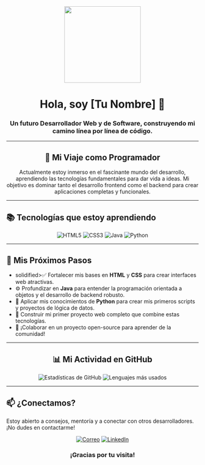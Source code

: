<div id="header" align="center">
  <img src="https://media.giphy.com/media/v1.Y2lkPTc5MGI3NjExdGZvaDBwZXZoNTA3NG9wY3dld3g5M3NsdWNkaHNxcnptdnB5Mmk1eSZlcD12MV9pbnRlcm5hbF9naWZfYnlfaWQmY3Q9Zw/2IudUHdI0l6hO/giphy.gif" width="200"/>
  <h1 align="center">Hola, soy [Tu Nombre] 👋</h1>
  <h3 align="center">Un futuro Desarrollador Web y de Software, construyendo mi camino línea por línea de código.</h3>
</div>

---

<div id="about-me" align="center">
  <h2>🌱 Mi Viaje como Programador</h2>
  <p>
    Actualmente estoy inmerso en el fascinante mundo del desarrollo, aprendiendo las tecnologías fundamentales para dar vida a ideas. Mi objetivo es dominar tanto el desarrollo frontend como el backend para crear aplicaciones completas y funcionales.
  </p>
</div>

---

<div id="tech-learning">
  <h2>📚 Tecnologías que estoy aprendiendo</h2>
  <p align="center">
    <img src="https://img.shields.io/badge/HTML5-E34F26?style=for-the-badge&logo=html5&logoColor=white" alt="HTML5" />
    <img src="https://img.shields.io/badge/CSS3-1572B6?style=for-the-badge&logo=css3&logoColor=white" alt="CSS3" />
    <img src="https://img.shields.io/badge/Java-ED8B00?style=for-the-badge&logo=openjdk&logoColor=white" alt="Java" />
    <img src="https://img.shields.io/badge/Python-3776AB?style=for-the-badge&logo=python&logoColor=white" alt="Python" />
    </p>
</div>

---

<div id="my-goals">
  <h2>🎯 Mis Próximos Pasos</h2>
  <ul>
    <li> solidified>✅ Fortalecer mis bases en <strong>HTML</strong> y <strong>CSS</strong> para crear interfaces web atractivas.</li>
    <li>⚙️ Profundizar en <strong>Java</strong> para entender la programación orientada a objetos y el desarrollo de backend robusto.</li>
    <li>🐍 Aplicar mis conocimientos de <strong>Python</strong> para crear mis primeros scripts y proyectos de lógica de datos.</li>
    <li>🚀 Construir mi primer proyecto web completo que combine estas tecnologías.</li>
    <li>🤝 ¡Colaborar en un proyecto open-source para aprender de la comunidad!</li>
  </ul>
</div>

---

<div id="github-stats" align="center">
  <h2>📊 Mi Actividad en GitHub</h2>
  <img src="https://github-readme-stats.vercel.app/api?username=[tu_usuario]&show_icons=true&theme=tokyonight&include_all_commits=true&count_private=true" alt="Estadísticas de GitHub" />
  <img src="https://github-readme-stats.vercel.app/api/top-langs/?username=[tu_usuario]&layout=compact&theme=tokyonight" alt="Lenguajes más usados" />
</div>

---

<div id="contact">
  <h2>📫 ¿Conectamos?</h2>
  <p>
    Estoy abierto a consejos, mentoría y a conectar con otros desarrolladores. ¡No dudes en contactarme!
  </p>
  <p align="center">
    <a href="mailto:[tu_correo@ejemplo.com]"><img src="https://img.shields.io/badge/Envíame_un_correo-D14836?style=for-the-badge&logo=gmail&logoColor=white" alt="Correo" /></a>
    <a href="https://linkedin.com/in/[tu_usuario_linkedin]" target="_blank"><img src="https://img.shields.io/badge/LinkedIn-0077B5?style=for-the-badge&logo=linkedin&logoColor=white" alt="LinkedIn" /></a>
  </p>
</div>

<div align="center">
  <h3>¡Gracias por tu visita!</h3>
</div>

<!--
**crisnahuelnunez-alt/crisnahuelnunez-alt** is a ✨ _special_ ✨ repository because its `README.md` (this file) appears on your GitHub profile.

Here are some ideas to get you started:

- 🔭 I’m currently working on ...
- 🌱 I’m currently learning ...
- 👯 I’m looking to collaborate on ...
- 🤔 I’m looking for help with ...
- 💬 Ask me about ...
- 📫 How to reach me: ...
- 😄 Pronouns: ...
- ⚡ Fun fact: ...
-->
